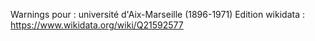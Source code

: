 Warnings pour : université d'Aix-Marseille (1896-1971)
Edition wikidata : https://www.wikidata.org/wiki/Q21592577 

